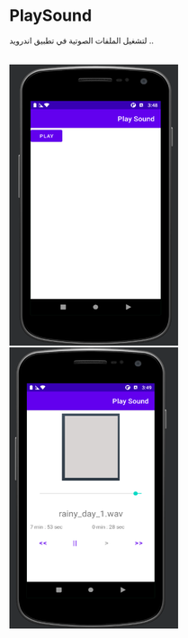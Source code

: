 # PlaySound <br/>
لتشغيل الملفات الصوتية في تطبيق اندرويد ..<br/><br/><br/> 
<img src="https://github.com/almjlad/PlaySound/blob/main/01.png" width="300" height="500"> <br/>
<img src="https://github.com/almjlad/PlaySound/blob/main/03.png" width="300" height="500"> <br/>
